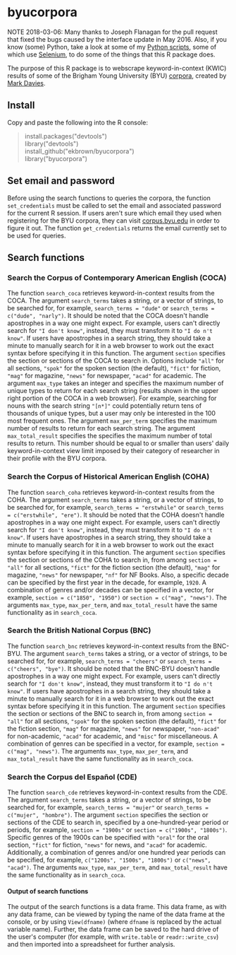 # byucorpora

NOTE 2018-03-06: Many thanks to Joseph Flanagan for the pull request that fixed the bugs caused by the interface update in May 2016. Also, if you know (some) Python, take a look at some of my [Python scripts](https://github.com/ekbrown/python_scripts), some of which use [Selenium](https://www.seleniumhq.org/), to do some of the things that this R package does.

The purpose of this R package is to webscrape keyword-in-context (KWIC) results of some of the Brigham Young University (BYU) [corpora](http://corpus.byu.edu/), created by [Mark Davies](http://davies-linguistics.byu.edu/personal/).

## Install
Copy and paste the following into the R console:
> install.packages("devtools")  
> library("devtools")  
> install_github("ekbrown/byucorpora")  
> library("byucorpora")  

## Set email and password
Before using the search functions to queries the corpora, the function `set_credentials` must be called to set the email and associated password for the current R session. If users aren't sure which email they used when registering for the BYU corpora, they can visit [corpus.byu.edu](http://corpus.byu.edu/login.asp) in order to figure it out. The function `get_credentials` returns the email currently set to be used for queries.

## Search functions

### Search the Corpus of Contemporary American English (COCA)
The function `search_coca` retrieves keyword-in-context results from the COCA. The argument `search_terms` takes a string, or a vector of strings, to be searched for, for example, `search_terms = "dude"` or `search_terms = c("dude", "narly")`. It should be noted that the COCA doesn't handle apostrophes in a way one might expect. For example, users can't directly search for `"I don't know"`, instead, they must transform it to `"I do n't know"`. If users have apostrophes in a search string, they should take a minute to manually search for it in a web browser to work out the exact syntax before specifying it in this function. The argument `section` specifies the section or sections of the COCA to search in. Options include `"all"` for all sections, `"spok"` for the spoken section (the default), `"fict"` for fiction, `"mag"` for magazine, `"news"` for newspaper, `"acad"` for academic. The argument `max_type` takes an integer and specifies the maximum number of unique types to return for each search string (results shown in the upper right portion of the COCA in a web browser). For example, searching for nouns with the search string `"[n*]"` could potentially return tens of thousands of unique types, but a user may only be interested in the 100 most frequent ones. The argument `max_per_term` specifies the maximum number of results to return for each search string. The argument `max_total_result` specifies the specifies the maximum number of total results to return. This number should be equal to or smaller than users' daily keyword-in-context view limit imposed by their category of researcher in their profile with the BYU corpora.

### Search the Corpus of Historical American English (COHA)
The function `search_coha` retrieves keyword-in-context results from the COHA. The argument `search_terms` takes a string, or a vector of strings, to be searched for, for example, `search_terms = "erstwhile"` or `search_terms = c("erstwhile", "ere")`. It should be noted that the COHA doesn't handle apostrophes in a way one might expect. For example, users can't directly search for `"I don't know"`, instead, they must transform it to `"I do n't know"`. If users have apostrophes in a search string, they should take a minute to manually search for it in a web browser to work out the exact syntax before specifying it in this function. The argument `section` specifies the section or sections of the COHA to search in, from among `section = "all"` for all sections, `"fict"` for the fiction section (the default), `"mag"` for magazine, `"news"` for newspaper, `"nf"` for NF Books. Also, a specific decade can be specified by the first year in the decade, for example, `1920`. A combination of genres and/or decades can be specified in a vector, for example, `section = c("1850", "1950")` or `section = c("mag", "news")`. The arguments `max_type`, `max_per_term`, and `max_total_result` have the same functionality as in `search_coca`.

### Search the British National Corpus (BNC)
The function `search_bnc` retrieves keyword-in-context results from the BNC-BYU. The argument `search_terms` takes a string, or a vector of strings, to be searched for, for example, `search_terms = "cheers"` or `search_terms = c("cheers", "bye")`. It should be noted that the BNC-BYU doesn't handle apostrophes in a way one might expect. For example, users can't directly search for `"I don't know"`, instead, they must transform it to `"I do n't know"`. If users have apostrophes in a search string, they should take a minute to manually search for it in a web browser to work out the exact syntax before specifying it in this function. The argument `section` specifies the section or sections of the BNC to search in, from among `section = "all"` for all sections, `"spok"` for the spoken section (the default), `"fict"` for the fiction section, `"mag"` for magazine, `"news"` for newspaper, `"non-acad"` for non-academic, `"acad"` for academic, and `"misc"` for miscellaneous. A combination of genres can be specified in a vector, for example, `section = c("mag", "news")`. The arguments `max_type`, `max_per_term`, and `max_total_result` have the same functionality as in `search_coca`.

### Search the Corpus del Español (CDE)
The function `search_cde` retrieves keyword-in-context results from the CDE. The argument `search_terms` takes a string, or a vector of strings, to be searched for, for example, `search_terms = "mujer"` or `search_terms = c("mujer", "hombre")`. The argument `section` specifies the section or sections of the CDE to search in, specified by a one-hundred-year period or periods, for example, `section = "1900s"` or `section = c("1900s", "1800s")`. Specific genres of the 1900s can be specified with `"oral"` for the oral section, `"fict"` for fiction, `"news"` for news, and `"acad"` for academic. Additionally, a combination of genres and/or one hundred year periods can be specified, for example, `c("1200s", "1500s", "1800s")` or `c("news", "acad")`. The arguments `max_type`, `max_per_term`, and `max_total_result` have the same functionality as in `search_coca`.

#### Output of search functions
The output of the search functions is a data frame. This data frame, as with any data frame, can be viewed by typing the name of the data frame at the console, or by using `View(dfname)` (where `dfname` is replaced by the actual variable name). Further, the data frame can be saved to the hard drive of the user's computer (for example, with `write.table` or `readr::write_csv`) and then imported into a spreadsheet for further analysis.
